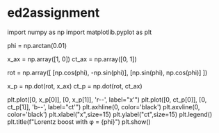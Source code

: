 # ed2assignment

import numpy as np
import matplotlib.pyplot as plt

phi = np.arctan(0.01)

x_ax  = np.array([1, 0])
ct_ax = np.array([0, 1])

rot = np.array([
    [np.cos(phi), -np.sin(phi)],
    [np.sin(phi),  np.cos(phi)]
])

x_p  = np.dot(rot, x_ax)
ct_p = np.dot(rot, ct_ax)

plt.plot([0, x_p[0]],  [0, x_p[1]], 'r--', label="x'")
plt.plot([0, ct_p[0]], [0, ct_p[1]], 'b--', label="ct'")
plt.axhline(0, color='black')
plt.axvline(0, color='black')
plt.xlabel("x",size=15)
plt.ylabel("ct",size=15)
plt.legend()
plt.title(f"Lorentz boost with φ = {phi}")
plt.show()
